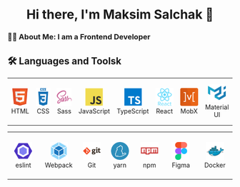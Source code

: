 <h1 align="center">Hi there, I'm Maksim Salchak 👋</h1>

### :man_technologist: About Me: I am a Frontend Developer

### <h2 align="left" id="stack">:hammer_and_wrench: Languages and Toolsk</h2>

<table width='100%'>
  <tr>
    <td align="center" width="100" height="100">
      <a href="#stack"><img src="https://github.com/devicons/devicon/blob/master/icons/html5/html5-original.svg" alt="HTML" width="40" height="40"/></a>
      <br>HTML
    </td>
    <td align="center" width="100" height="100">
      <a href="#stack"><img src="https://github.com/devicons/devicon/blob/master/icons/css3/css3-plain-wordmark.svg" alt="CSS" width="40" height="40"/></a>
      <br>CSS
    </td>
    <td align="center" width="100" height="100">
      <a href="#stack"><img src="https://github.com/devicons/devicon/blob/master/icons/sass/sass-original.svg" alt="Sass" width="40" height="40"/></a>
      <br>Sass
    </td>
    <td align="center" width="100" height="100">
      <a href="#stack"><img src="https://github.com/devicons/devicon/blob/master/icons/javascript/javascript-original.svg" alt="javaScript" width="40" height="40" /></a>
      <br>JavaScript
    </td>
    <td align="center" width="100" height="100">
     <a href="#stack"><img src="https://github.com/devicons/devicon/blob/master/icons/typescript/typescript-plain.svg" alt="typescript" width="40" height="40"/></a>
      <br>TypeScript
    </td>
    <td align="center" width="100" height="100">
      <a href="#stack"><img src="https://github.com/devicons/devicon/blob/master/icons/react/react-original-wordmark.svg" alt="React" width="40" height="40" /></a>
      <br>React
    </td>
    <td align="center" width="100" height="100">
      <a href="#stack"><img src="https://github.com/devicons/devicon/blob/master/icons/mobx/mobx-original.svg" alt="mobx" width="40" height="40" /></a>
      <br>MobX
    </td>
    <td align="center" width="100" height="100">
      <a href="#stack"><img src="https://github.com/devicons/devicon/blob/master/icons/materialui/materialui-original.svg" alt="Material UI" width="40" height="40"/></a>
      <br>Material UI
    </td>
  </tr>
</table>
<table width='100%'>
  <tr>
    <td align="center" width="100" height="100">
      <a href="#stack"><img src="https://github.com/devicons/devicon/blob/master/icons/eslint/eslint-original.svg" alt="eslint" width="40" height="40"/></a>
      <br>eslint
    </td>
    <td align="center" width="100" height="100">
      <a href="#stack"><img src="https://github.com/devicons/devicon/blob/master/icons/webpack/webpack-original.svg" alt="webpack" width="40" height="40"/></a>
      <br>Webpack
    </td>
    <td align="center" width="100" height="100">
      <a href="#stack"><img src="https://github.com/devicons/devicon/blob/master/icons/git/git-original-wordmark.svg" \*\*alt="Git" width="40" height="40"/></a>
      <br>Git
    </td>
    <td align="center" width="100" height="100">
      <a href="#stack"><img src="https://github.com/devicons/devicon/blob/master/icons/yarn/yarn-original.svg" alt="yarn" width="40" height="40"/></a>
      <br>yarn
    </td>
    <td align="center" width="100" height="100">
      <a href="#stack"><img src="https://github.com/devicons/devicon/blob/master/icons/npm/npm-original-wordmark.svg" alt="npm" width="40" height="40"/></a>
      <br>npm
    </td>
    <td align="center" width="100" height="100">
      <a href="#stack"><img src="https://github.com/devicons/devicon/blob/master/icons/figma/figma-original.svg" alt="Figma" width="40" height="40"/></a>
      <br>Figma
    </td>
    <td align="center" width="100" height="100">
      <a href="#stack"><img src="https://github.com/devicons/devicon/blob/master/icons/docker/docker-original.svg" alt="Docker" width="40" height="40"/></a>
      <br>Docker
    </td>
  </tr>
</table>


<!--
 [![GitHub Streak](https://github-readme-streak-stats.herokuapp.com/?user=maksim-salchak)](https://git.io/streak-stats)
 [![trophy](https://github-profile-trophy.vercel.app/?username=maksim-salchak)](https://github.com/ryo-ma/github-profile-trophy)

 
-->
